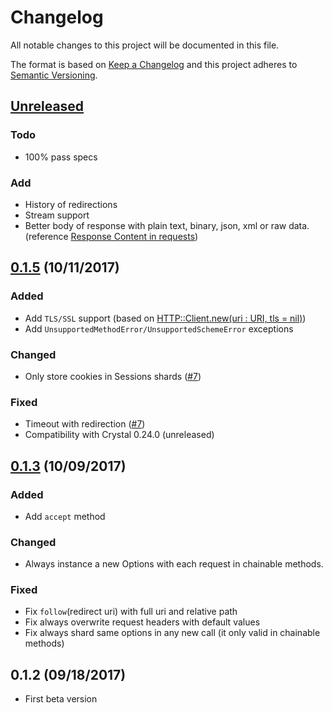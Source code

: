 # Changelog

All notable changes to this project will be documented in this file.

The format is based on [Keep a Changelog](http://keepachangelog.com/en/1.0.0/)
and this project adheres to [Semantic Versioning](http://semver.org/spec/v2.0.0.html).

## [Unreleased]

### Todo

- 100% pass specs

### Add

- History of redirections
- Stream support
- Better body of response with plain text, binary, json, xml or raw data. (reference [Response Content in requests](http://docs.python-requests.org/en/master/user/quickstart/#response-content))

###

## [0.1.5] (10/11/2017)

### Added

- Add `TLS/SSL` support (based on [HTTP::Client.new(uri : URI, tls = nil)](https://crystal-lang.org/api/0.23.1/HTTP/Client.html#new%28uri%3AURI%2Ctls%3Dnil%29-class-method))
- Add `UnsupportedMethodError/UnsupportedSchemeError` exceptions

### Changed

- Only store cookies in Sessions shards ([#7](https://github.com/icyleaf/halite/issues/7))

### Fixed

- Timeout with redirection ([#7](https://github.com/icyleaf/halite/issues/7))
- Compatibility with Crystal 0.24.0 (unreleased)

## [0.1.3] (10/09/2017)

### Added

- Add `accept` method

### Changed

- Always instance a new Options with each request in chainable methods.

### Fixed

- Fix `follow`(redirect uri) with full uri and relative path
- Fix always overwrite request headers with default values
- Fix always shard same options in any new call (it only valid in chainable methods)

## 0.1.2 (09/18/2017)

- First beta version

[Unreleased]: https://github.com/icyleaf/halite/compare/v0.1.5...HEAD
[0.1.5]: https://github.com/icyleaf/halite/compare/v0.1.3...v0.1.5
[0.1.3]: https://github.com/icyleaf/halite/compare/v0.1.2...v0.1.3

